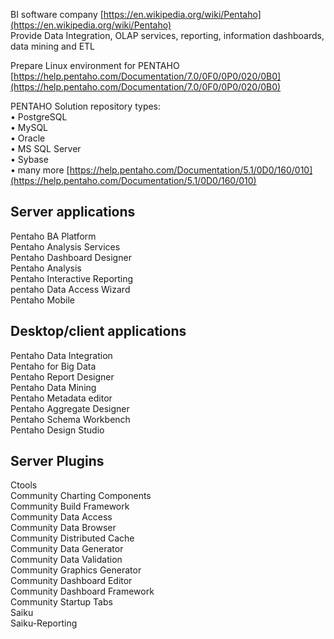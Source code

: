 
BI software company [https://en.wikipedia.org/wiki/Pentaho](https://en.wikipedia.org/wiki/Pentaho)  
Provide Data Integration, OLAP services, reporting, information dashboards, data mining and ETL  
  
Prepare Linux environment for PENTAHO [https://help.pentaho.com/Documentation/7.0/0F0/0P0/020/0B0](https://help.pentaho.com/Documentation/7.0/0F0/0P0/020/0B0)  
  
PENTAHO Solution repository types:  
• PostgreSQL  
• MySQL  
• Oracle  
• MS SQL Server  
• Sybase  
• many more [https://help.pentaho.com/Documentation/5.1/0D0/160/010](https://help.pentaho.com/Documentation/5.1/0D0/160/010)  
  

## Server applications

  
Pentaho BA Platform  
Pentaho Analysis Services  
Pentaho Dashboard Designer  
Pentaho Analysis  
Pentaho Interactive Reporting  
pentaho Data Access Wizard  
Pentaho Mobile  
  

## Desktop/client applications

  
Pentaho Data Integration  
Pentaho for Big Data  
Pentaho Report Designer  
Pentaho Data Mining  
Pentaho Metadata editor  
Pentaho Aggregate Designer  
Pentaho Schema Workbench  
Pentaho Design Studio  
  

## Server Plugins

  
Ctools  
Community Charting Components  
Community Build Framework  
Community Data Access  
Community Data Browser  
Community Distributed Cache  
Community Data Generator  
Community Data Validation  
Community Graphics Generator  
Community Dashboard Editor  
Community Dashboard Framework  
Community Startup Tabs  
Saiku  
Saiku-Reporting